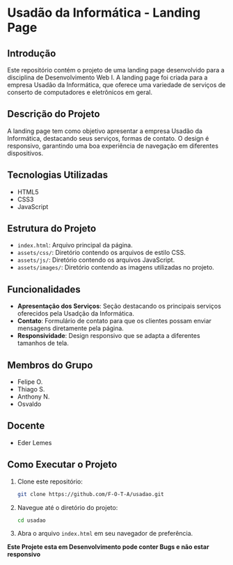 # Usadão da Informática - Landing Page

## Introdução

Este repositório contém o projeto de uma landing page desenvolvido para a disciplina de Desenvolvimento Web I. A landing page foi criada para a empresa Usadão da Informática, que oferece uma variedade de serviços de conserto de computadores e eletrônicos em geral.

## Descrição do Projeto

A landing page tem como objetivo apresentar a empresa Usadão da Informática, destacando seus serviços, formas de contato. O design é responsivo, garantindo uma boa experiência de navegação em diferentes dispositivos.

## Tecnologias Utilizadas

- HTML5
- CSS3
- JavaScript

## Estrutura do Projeto

- `index.html`: Arquivo principal da página.
- `assets/css/`: Diretório contendo os arquivos de estilo CSS.
- `assets/js/`: Diretório contendo os arquivos JavaScript.
- `assets/images/`: Diretório contendo as imagens utilizadas no projeto.

## Funcionalidades

- **Apresentação dos Serviços**: Seção destacando os principais serviços oferecidos pela Usadção da Informática.
- **Contato**: Formulário de contato para que os clientes possam enviar mensagens diretamente pela página.
- **Responsividade**: Design responsivo que se adapta a diferentes tamanhos de tela.

## Membros do Grupo

- Felipe O.
- Thiago S.
- Anthony N.
- Osvaldo

## Docente

- Eder Lemes

## Como Executar o Projeto

1. Clone este repositório:
   ```bash
   git clone https://github.com/F-O-T-A/usadao.git
   ```

2. Navegue até o diretório do projeto:
   ```bash
   cd usadao
   ```

3. Abra o arquivo `index.html` em seu navegador de preferência.
   
**Este Projete esta em Desenvolvimento pode conter Bugs e não estar responsivo**
